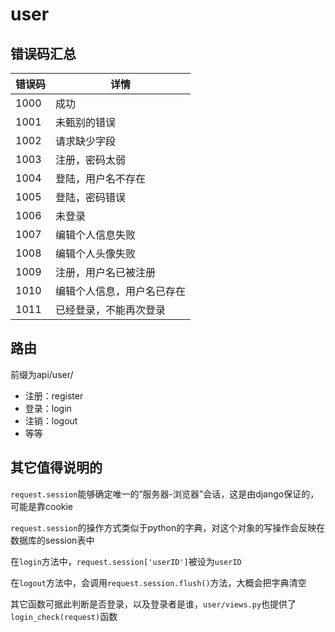 # user

## 错误码汇总

| 错误码  | 详情            |
|------|---------------|
| 1000 | 成功            |
| 1001 | 未甄别的错误        |
| 1002 | 请求缺少字段        |
| 1003 | 注册，密码太弱       |
| 1004 | 登陆，用户名不存在     |
| 1005 | 登陆，密码错误       |
| 1006 | 未登录           |
| 1007 | 编辑个人信息失败      |
| 1008 | 编辑个人头像失败      |
| 1009 | 注册，用户名已被注册    |
| 1010 | 编辑个人信息，用户名已存在 |
| 1011 | 已经登录，不能再次登录 |

## 路由

前缀为api/user/
- 注册：register
- 登录：login
- 注销：logout
- 等等

## 其它值得说明的

`request.session`能够确定唯一的“服务器-浏览器”会话，这是由django保证的，可能是靠cookie

`request.session`的操作方式类似于python的字典，对这个对象的写操作会反映在数据库的session表中

在`login`方法中，`request.session['userID']`被设为`userID`

在`logout`方法中，会调用`request.session.flush()`方法，大概会把字典清空

其它函数可据此判断是否登录，以及登录者是谁，`user/views.py`也提供了`login_check(request)`函数